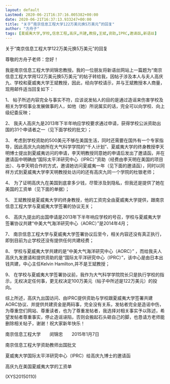 ```yaml
---
layout: default
Lastmod: 2020-06-21T16:37:16.005382+00:00
date: 2020-06-21T16:37:13.933247+00:00
title: "关于“南京信息工程大学122万美元换5万美元”的回复"
author: "方舟子"
tags: [夏威夷大学,学校,信息工程,高庆,共建,教授,王斌,资助,IPRC,邀请函,新语丝]
---
```


关于“南京信息工程大学122万美元换5万美元”的回复

尊敬的方舟子老师：您好！

我是南京信息工程大学闵锦忠教授。我的一位朋友将新语丝网站上一篇题为“南京信息工程大学用122万美元换5万美元”的帖子转给我，因帖子涉及本人与夫人高庆九、学校和夏威夷大学王斌教授，因此，经向学校请示，并与王斌教授本人商量，现用邮件适当回复如下：

1、	帖子所述内容完全与事实不符，应该说发帖人的目的是通过造谣来伤害学校及相关为学校事业发展做事的人，如他（她）所说属实的话，完全可以向学校、向上级纪委反映；

2、	我夫人高庆九是2013年下半年响应学校要求通过申请，获得学校公派资助出国的31个申请者之一（见下面学校的批文）；

3、	考虑到学校资助的500美元不够在美国生活，同时还需要在国外有一个专家指导，因此高庆九向她所在大气科学学院的“千人计划”、夏威夷大学的终身教授李天明博士提出到夏威夷访问的申请，李天明教授同意她的申请后发出了邀请函，并在邀请函中明确由“国际太平洋研究中心（IPRC）”资助（经费由李天明在美国的项目出）、与李天明合作的方式，邀请她访问夏威夷一年（见下面的邀请函），同时以同样方式到夏威夷大学李天明教授处访问的还有高庆九同一个学院的杜银老师；

4、	为了证明高庆九在美国到底拿多少钱，尽管涉及到隐私，但我还是提供了她在美国的工资单（见下面的单据）；

5、	王斌教授是夏威夷大学的终身教授，他的工资完全由夏威夷大学提供，跟南京信息工程大学与夏威夷大学签署的协议无关；

6、	高庆九提出的出国申请是2013年下半年响应学校的号召，学校与夏威夷大学签署协议共建“中美大气海洋研究中心（AORC）”是2014年4月；

7、	南京信息工程大学与夏威夷大学签署协议后至今，相关内容还没有真正执行，即到目前为止学校还没有提供任何共建经费；

8、	学校与夏威夷大学共建的是“中美大气海洋研究中心（AORC）” ，而给我夫人高庆九发邀请和提供资助的是“国际太平洋研究中心（IPRC）”，该中心是由日本出钱共建，中心主任Kelvin Hamilton,并不是王斌教授；

9、	在学校与夏威夷大学签署协议前，我作为大气科学学院院长只是执行学校的指示，无权决定任何事，更无权决定100万美元（帖子中所述是122万美元）的投向。

综上所述，高庆九出国访问、由IPRC提供资助与学校跟夏威夷大学签署共建AORC协议、并提供共建资金是两码事，完全没有关系，发帖者完全是造谣中伤，为尊重您们网站、尊重读者，也为了尊重发帖者，我选择对相关事实予以陈述，希望发帖者尊重事实，停止造谣诬陷，否则会搬起石头砸自己的脚，也恳请方老师能删除相关帖子，谢谢！祝大家新年快乐！

南京信息工程大学　　闵锦忠　　2015年1月7日

南京信息工程大学资助教师出国批文

夏威夷大学国际太平洋研究中心（IPRC）给高庆九博士的邀请函

高庆九在美国夏威夷大学的工资单

(XYS20150110)

